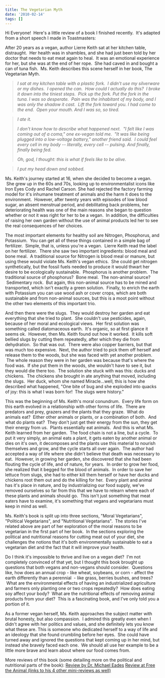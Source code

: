 ```yaml
---
title: The Vegetarian Myth
date: '2010-02-14'
tags: []
---
```


Hi Everyone!  Here's a little review of a book I finished recently.  It's adapted from a short speech I made in Toastmasters:

After 20 years as a vegan, author Lierre Keith sat at her kitchen table, distraught.  Her health was in shambles, and she had just been told by her doctor that needs to eat meat again to heal.  It was an emotional experience for her, but she was at the end of her rope.  She had caved in and bought a can of tuna fish.  Ms. Keith describes this scene herself in her book, The Vegetarian Myth.
<div style="margin-top: 0px; margin-bottom: 0px;">
<blockquote><em>I sat at my kitchen table with a plastic fork.  I didn't use my silverware or my dishes.  I opened the can.  How could I actually do this?  I broke it down into the tiniest steps.  Pick up the fork. Put the fork in the tuna. I was so desperate.  Pain was the inhabitant of my body, and I was only the shadow it cast.  Lift the fork toward you. I had come to the end.  Open your mouth. And I was so, so tired.</em></blockquote>
</div>
<blockquote>
<div style="margin-top: 0px; margin-bottom: 0px;">

<em>I ate it.</em>

</div>
<div style="margin-top: 0px; margin-bottom: 0px;">

<em>I don't know how to describe what happened next.  "I felt like I was coming out of a coma," one ex-vegan told me.  "It was like being plugged into a low-voltage battery," another friend said.  I could feel every cell in my body -- literally, every cell -- pulsing. And finally, finally being fed.</em>

</div>
<div style="margin-top: 0px; margin-bottom: 0px;">

<em>Oh, god, I thought: this is what if feels like to be alive.</em>

</div></blockquote>
<div style="margin-top: 0px; margin-bottom: 0px;">
<blockquote><em>I put my head down and sobbed.</em></blockquote>
</div>
<div style="margin-top: 0px; margin-bottom: 0px;">

<em><span style="font-style: normal;">Ms. Keith's journey started at 16, when she decided to become a vegan.  She grew up in the 60s and 70s, looking up to environmentalist icons like Iron Eyes Cody and Rachel Carson</span>.</em> She had rejected the factory farming model for it's inhumane treatment of animals and the harm it does to the environment.  However, after twenty years with episodes of low blood sugar, an absent menstrual period, and debilitating back problems, her deteriorating health was one of the main reasons she began to question whether or not it was right for her to be a vegan.  In addition, the difficulties of raising her own garden without the use of animal products led her to see the real consequences of her choices.

</div>
<div style="margin-top: 0px; margin-bottom: 0px;">

The most important elements for healthy soil are Nitrogen, Phosphorus, and Potassium.  You can get all of these things contained in a simple bag of fertilizer.  Simple, that is, unless you're a vegan.  Lierre Keith read the label on her fertilizer.  There she saw two important ingredients: blood meal and bone meal.  A traditional source for Nitrogen is blood meal or manure, but using these would violate Ms. Keith's vegan ethics.  She could get nitrogen synthetically, but the fossil fuels needed to produce it would thwart her desire to be ecologically sustainable.  Phosphorus is another problem.  The traditional source of phosphorus?  Bone meal.  The non-animal source?  Sedimentary rock.  But again, this non-animal source has to be mined and transported, which isn't exactly a green solution.  Finally, to enrich the earth with Potassium you can use wood ash or cover crops, which are both sustainable and from non-animal sources, but this is a moot point without the other two elements of this important trio.

</div>
<div style="margin-top: 0px; margin-bottom: 0px;">

And then there were the slugs.  They would destroy her garden and eat everything that she tried to plant.  She couldn't use pesticides, again, because of her moral and ecological views.  Her first solution was something called diatomaceous earth.  It's organic, so at first glance it seems ok.  However, then Ms. Keith found out how it worked.  It kills soft bellied slugs by cutting them repeatedly, after which they die from dehydration.  So that was out.  There were also copper barriers, but that was much too expensive.  Next, the author tried to pick them off herself and release them to the woods, but she was faced with yet another problem.  The whole reason they were in her garden was because that's where the food was.  If she put them in the woods, she wouldn't have to see it, but they would die there too.  The solution she stuck with was this: ducks and chickens.  The chickens she brought in ate anything that moved, including the slugs.  Her duck, whom she named Miracle...well, this is how she described what happened, "One bite of bug and she exploded into quacks of joy: this is what I was born for!  The slugs were history."

</div>
<div style="margin-top: 0px; margin-bottom: 0px;">

This was the beginning of Ms. Keith's moral conundrum.  Every life form on this earth evolved in a relationship with other forms of life.  There are predators and prey, grazers and the plants that they graze.  What do animals eat?  Either other animals or plants, or a combination of both.  And what do plants eat?  They don't just get their energy from the sun, they get their energy from us.  Plants essentially eat animals.  And this is what Ms. Keith learned from her garden.  The food chain is not a line, but a cycle.  To put it very simply, an animal eats a plant, it gets eaten by another animal or dies on it's own, it decomposes and the plants use this material to nourish themselves and grow, and the cycle starts all over again.  The author had accepted a way of life where she didn't believe that death was necessary to eat.  However, in growing her garden, she discovered that she had been flouting the cycle of life, and of nature, for years.  In order to grow her food, she realized that it begged for the blood of animals.  In order to save her lettuce from slugs, she had to either kill them herself or have her ducks and chickens root them out and do the killing for her.  Every plant and animal has it's place in nature, and by industrializing our food supply, we've removed ourselves so far from this that we have to relearn where each of these plants and animals should go.  This isn't just something that meat eaters have to examine, it's something that vegans and vegetarians must keep in mind as well.

Ms. Keith's book is split up into three sections, "Moral Vegetarians", "Political Vegetarians", and "Nutritional Vegetarians".  The stories I've related above are part of her exploration of the moral reasons to be vegetarian in the first part of her book.  In the sections exploring the political and nutritional reasons for cutting meat out of your diet, she challenges the notions that it's both environmentally sustainable to eat a vegetarian diet and the fact that it will improve your health.

</div>
Do I think it's impossible to thrive and live on a vegan diet?  I'm not completely convinced of that yet, but I thought this book brought up questions that both vegans and non-vegans should consider.  Questions like, how does an annual crop - like wheat, soybeans, or corn - affect the earth differently than a perennial  - like grass, berries bushes, and trees?  What are the environmental effects of having an industrialized agriculture and farmers only planting one or two crops repeatedly?  How does eating soy affect your body?  What are the nutritional effects of removing animal products from your diet?  This is a fascinating book, and I've only told you a portion of it.

As a former vegan herself, Ms. Keith approaches the subject matter with brutal honesty, but also compassion.  I admired this greatly even when I didn't agree with her politics and values, and she definitely lets you know what these are. This is someone who dedicated herself to a way of life and an ideology that she found crumbling before her eyes.  She could have turned away and ignored the questions that kept coming up in her mind, but instead she bravely faced each one.  We should all use her example to be a little more brave and learn about where our food comes from.

More reviews of this book (some detailing more on the political and nutritional parts of the book):
<a href="http://www.proteinpower.com/drmike/lipid-hypothesis/the-vegetarian-myth/">Review by Dr. Michael Eades</a>
<a href="http://freetheanimal.com/2009/10/the-vegetarian-myth-revisited.html">Review at Free the Animal (links to his 4 other mini-reviews as well)</a>
